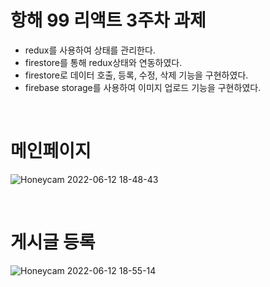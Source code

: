 # 항해 99 리액트 3주차 과제
- redux를 사용하여 상태를 관리한다.
- firestore를 통해 redux상태와 연동하였다.
- firestore로 데이터 호출, 등록, 수정, 삭제 기능을 구현하였다.
- firebase storage를 사용하여 이미지 업로드 기능을 구현하였다.

<br>

# 메인페이지
![Honeycam 2022-06-12 18-48-43](https://user-images.githubusercontent.com/68406448/173227809-c19b881f-e149-4b63-a549-ba463cbe4bcc.gif)


<br>

# 게시글 등록
![Honeycam 2022-06-12 18-55-14](https://user-images.githubusercontent.com/68406448/173227815-108250fa-63e4-4149-b975-7f277fcea2ed.gif)
